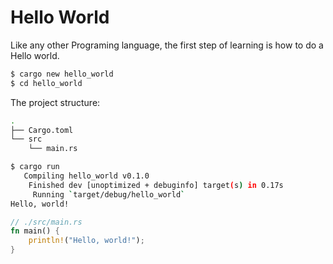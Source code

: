 # Hello World

Like any other Programing language, the first step of learning is how to do a Hello world.

```sh
$ cargo new hello_world
$ cd hello_world

```

The project structure:

```sh
.
├── Cargo.toml
└── src
    └── main.rs

```

```sh
$ cargo run
   Compiling hello_world v0.1.0
    Finished dev [unoptimized + debuginfo] target(s) in 0.17s
     Running `target/debug/hello_world`
Hello, world!

```

```rust
// ./src/main.rs
fn main() {
    println!("Hello, world!");
}

```
